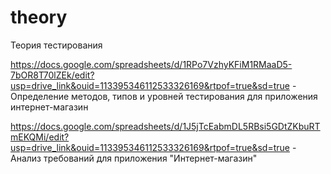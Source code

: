 # theory
Теория тестирования

https://docs.google.com/spreadsheets/d/1RPo7VzhyKFiM1RMaaD5-7bOR8T70lZEk/edit?usp=drive_link&ouid=113395346112533326169&rtpof=true&sd=true - Определение методов, типов и уровней тестирования для приложения интернет-магазин

https://docs.google.com/spreadsheets/d/1J5jTcEabmDL5RBsi5GDtZKbuRTmEKQMi/edit?usp=drive_link&ouid=113395346112533326169&rtpof=true&sd=true - Анализ требований для приложения "Интернет-магазин"
